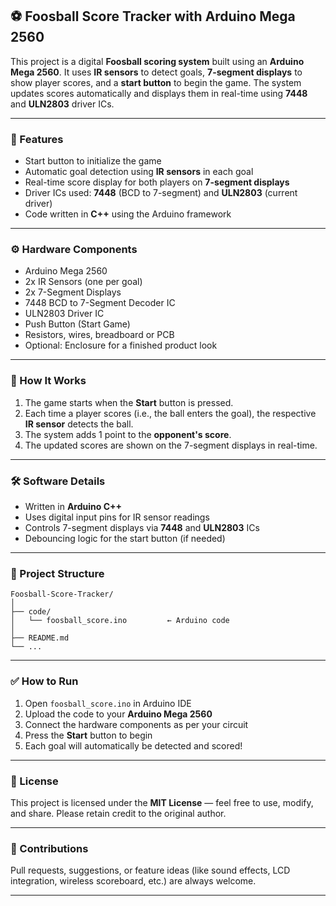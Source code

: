## ⚽ Foosball Score Tracker with Arduino Mega 2560

This project is a digital **Foosball scoring system** built using an **Arduino Mega 2560**. It uses **IR sensors** to detect goals, **7-segment displays** to show player scores, and a **start button** to begin the game. The system updates scores automatically and displays them in real-time using **7448** and **ULN2803** driver ICs.

---

### 📌 Features

* Start button to initialize the game
* Automatic goal detection using **IR sensors** in each goal
* Real-time score display for both players on **7-segment displays**
* Driver ICs used: **7448** (BCD to 7-segment) and **ULN2803** (current driver)
* Code written in **C++** using the Arduino framework

---

### ⚙️ Hardware Components

* Arduino Mega 2560
* 2x IR Sensors (one per goal)
* 2x 7-Segment Displays
* 7448 BCD to 7-Segment Decoder IC
* ULN2803 Driver IC
* Push Button (Start Game)
* Resistors, wires, breadboard or PCB
* Optional: Enclosure for a finished product look

---

### 🧠 How It Works

1. The game starts when the **Start** button is pressed.
2. Each time a player scores (i.e., the ball enters the goal), the respective **IR sensor** detects the ball.
3. The system adds 1 point to the **opponent's score**.
4. The updated scores are shown on the 7-segment displays in real-time.

---

### 🛠️ Software Details

* Written in **Arduino C++**
* Uses digital input pins for IR sensor readings
* Controls 7-segment displays via **7448** and **ULN2803** ICs
* Debouncing logic for the start button (if needed)

---

### 📁 Project Structure

```
Foosball-Score-Tracker/
│
├── code/
│   └── foosball_score.ino         ← Arduino code
│
├── README.md
└── ...
```

---

### ✅ How to Run

1. Open `foosball_score.ino` in Arduino IDE
2. Upload the code to your **Arduino Mega 2560**
3. Connect the hardware components as per your circuit
4. Press the **Start** button to begin
5. Each goal will automatically be detected and scored!

---

### 📜 License

This project is licensed under the **MIT License** — feel free to use, modify, and share. Please retain credit to the original author.

---

### 🤝 Contributions

Pull requests, suggestions, or feature ideas (like sound effects, LCD integration, wireless scoreboard, etc.) are always welcome.

---

